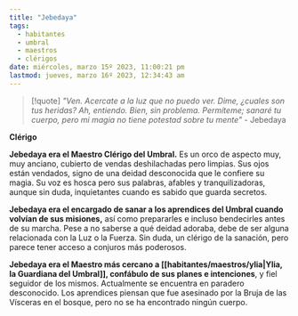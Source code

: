 ```yaml
---
title: "Jebedaya"
tags:
  - habitantes
  - umbral
  - maestros
  - clérigos
date: miércoles, marzo 15º 2023, 11:00:21 pm
lastmod: jueves, marzo 16º 2023, 12:34:43 am
---
```

> [!quote]
> _"Ven. Acercate a la luz que no puedo ver. Dime, ¿cuales son tus heridas? Ah, entiendo. Bien, sin problema. Permíteme; sanaré tu cuerpo, pero mi magia no tiene potestad sobre tu mente"_
> \- Jebedaya

**Clérigo**

**Jebedaya era el Maestro Clérigo del Umbral.** Es un orco de aspecto muy, muy anciano, cubierto de vendas deshilachadas pero limpias. Sus ojos están vendados, signo de una deidad desconocida que le confiere su magia. Su voz es hosca pero sus palabras, afables y tranquilizadoras, aunque sin duda, inquietantes cuando es sabido que guarda secretos.

**Jebedaya era el encargado de sanar a los aprendices del Umbral cuando volvían de sus misiones,** así como prepararles e incluso bendecirles antes de su marcha. Pese a no saberse a qué deidad adoraba, debe de ser alguna relacionada con la Luz o la Fuerza. Sin duda, un clérigo de la sanación, pero parece tener acceso a conjuros más poderosos.

**Jebedaya era el Maestro más cercano a [[habitantes/maestros/ylia|Ylia, la Guardiana del Umbral]], confábulo de sus planes e intenciones**, y fiel seguidor de los mismos. Actualmente se encuentra en paradero desconocido. Los aprendices piensan que fue asesinado por la Bruja de las Vísceras en el bosque, pero no se ha encontrado ningún cuerpo.